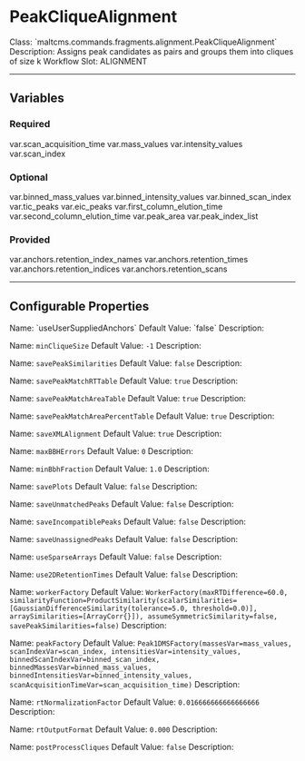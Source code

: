 <h1>PeakCliqueAlignment</h1>
Class: `maltcms.commands.fragments.alignment.PeakCliqueAlignment`
Description: Assigns peak candidates as pairs and groups them into cliques of size k
Workflow Slot: ALIGNMENT

---

<h2>Variables</h2>
<h3>Required</h3>
	var.scan_acquisition_time
	var.mass_values
	var.intensity_values
	var.scan_index

<h3>Optional</h3>
	var.binned_mass_values
	var.binned_intensity_values
	var.binned_scan_index
	var.tic_peaks
	var.eic_peaks
	var.first_column_elution_time
	var.second_column_elution_time
	var.peak_area
	var.peak_index_list

<h3>Provided</h3>
	var.anchors.retention_index_names
	var.anchors.retention_times
	var.anchors.retention_indices
	var.anchors.retention_scans


---

<h2>Configurable Properties</h2>
Name: `useUserSuppliedAnchors`
Default Value: `false`
Description: 

Name: `minCliqueSize`
Default Value: `-1`
Description: 

Name: `savePeakSimilarities`
Default Value: `false`
Description: 

Name: `savePeakMatchRTTable`
Default Value: `true`
Description: 

Name: `savePeakMatchAreaTable`
Default Value: `true`
Description: 

Name: `savePeakMatchAreaPercentTable`
Default Value: `true`
Description: 

Name: `saveXMLAlignment`
Default Value: `true`
Description: 

Name: `maxBBHErrors`
Default Value: `0`
Description: 

Name: `minBbhFraction`
Default Value: `1.0`
Description: 

Name: `savePlots`
Default Value: `false`
Description: 

Name: `saveUnmatchedPeaks`
Default Value: `false`
Description: 

Name: `saveIncompatiblePeaks`
Default Value: `false`
Description: 

Name: `saveUnassignedPeaks`
Default Value: `false`
Description: 

Name: `useSparseArrays`
Default Value: `false`
Description: 

Name: `use2DRetentionTimes`
Default Value: `false`
Description: 

Name: `workerFactory`
Default Value: `WorkerFactory(maxRTDifference=60.0, similarityFunction=ProductSimilarity(scalarSimilarities=[GaussianDifferenceSimilarity(tolerance=5.0, threshold=0.0)], arraySimilarities=[ArrayCorr{}]), assumeSymmetricSimilarity=false, savePeakSimilarities=false)`
Description: 

Name: `peakFactory`
Default Value: `Peak1DMSFactory(massesVar=mass_values, scanIndexVar=scan_index, intensitiesVar=intensity_values, binnedScanIndexVar=binned_scan_index, binnedMassesVar=binned_mass_values, binnedIntensitiesVar=binned_intensity_values, scanAcquisitionTimeVar=scan_acquisition_time)`
Description: 

Name: `rtNormalizationFactor`
Default Value: `0.016666666666666666`
Description: 

Name: `rtOutputFormat`
Default Value: `0.000`
Description: 

Name: `postProcessCliques`
Default Value: `false`
Description: 


